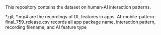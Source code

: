 This repository contains the dataset on human-AI interaction patterns.

\*.gif, \*.mp4 are the recordings of DL features in apps.
AI-mobile-pattern-final_759_release.csv records all app package name, interaction pattern, recording filename, and AI feature type
